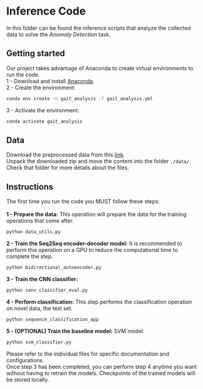 # Inference Code
In this folder can be found the inference scripts that analyze the collected data to solve the *Anomaly Detection* task.

## Getting started 
Our project takes advantage of Anaconda to create virtual environments to run the code.</br>
1 - Download and install [Anaconda](https://www.anaconda.com/distribution/#download-section).</br>
2 - Create the environment:
```bash
conda env create -n gait_analysis -f gait_analysis.yml
```
3 - Activate the environment:
```bash
conda activate gait_analysis 
```

## Data
Download the preprocessed data from this [link](https://drive.google.com/open?id=1Bw7bP53lxut0pTpHY35zL2dm6wXRkSV3).</br>
Unpack the downloaded zip and move the content into the folder `./data/`.</br>
Check that folder for more details about the files.


## Instructions
The first time you run the code you MUST follow these steps:</br></br>
**1 - Prepare the data:** This operation will prepare the data for the training operations that come after.
```bash
python data_utils.py 
```
**2 - Train the Seq2Seq encoder-decoder model:** It is recommended to perform this operation on a GPU to reduce the computational time to complete the step.
```bash
python bidirectional_autoencoder.py 
```
**3 - Train the CNN classifier:**
```bash
python conv_classifier_eval.py
```
**4 - Perform classification:** This step performs the classification operation on novel data, the test set.
```bash
python sequence_classification_app 
```
**5 - (OPTIONAL) Train the baseline model:**  SVM model.
```bash
python svm_classifier.py 
```

Please refer to the individual files for specific documentation and configurations.</br>
Once step 3 has been completed, you can perform step 4 anytime you want without having to retrain the models. Checkpoints of the trained models will be stored locally.
